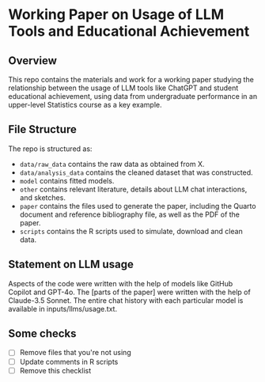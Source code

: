 # Working Paper on Usage of LLM Tools and Educational Achievement

## Overview

This repo contains the materials and work for a working paper studying the relationship between the usage of LLM tools like ChatGPT and student educational achievement, using data from undergraduate performance in an upper-level Statistics course as a key example.


## File Structure

The repo is structured as:

-   `data/raw_data` contains the raw data as obtained from X.
-   `data/analysis_data` contains the cleaned dataset that was constructed.
-   `model` contains fitted models. 
-   `other` contains relevant literature, details about LLM chat interactions, and sketches.
-   `paper` contains the files used to generate the paper, including the Quarto document and reference bibliography file, as well as the PDF of the paper. 
-   `scripts` contains the R scripts used to simulate, download and clean data.


## Statement on LLM usage

Aspects of the code were written with the help of models like GitHub Copilot and GPT-4o. The [parts of the paper] were written with the help of Claude-3.5 Sonnet. The entire chat history with each particular model is available in inputs/llms/usage.txt.

## Some checks

- [ ] Remove files that you're not using
- [ ] Update comments in R scripts
- [ ] Remove this checklist
